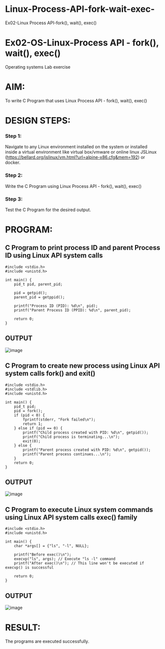 # Linux-Process-API-fork-wait-exec-
Ex02-Linux Process API-fork(), wait(), exec()
# Ex02-OS-Linux-Process API - fork(), wait(), exec()
Operating systems Lab exercise


# AIM:
To write C Program that uses Linux Process API - fork(), wait(), exec()

# DESIGN STEPS:

### Step 1:

Navigate to any Linux environment installed on the system or installed inside a virtual environment like virtual box/vmware or online linux JSLinux (https://bellard.org/jslinux/vm.html?url=alpine-x86.cfg&mem=192) or docker.

### Step 2:

Write the C Program using Linux Process API - fork(), wait(), exec()

### Step 3:

Test the C Program for the desired output. 

# PROGRAM:

## C Program to print process ID and parent Process ID using Linux API system calls
```
#include <stdio.h>
#include <unistd.h>

int main() {
    pid_t pid, parent_pid;

    pid = getpid(); 
    parent_pid = getppid();

    printf("Process ID (PID): %d\n", pid);
    printf("Parent Process ID (PPID): %d\n", parent_pid);

    return 0;
}

```












## OUTPUT


![image](https://github.com/Hariveeraprasad-2006/Linux-Process-API-fork-wait-exec/assets/145049988/ed7d0a87-405f-4f38-8fad-8066d632dbdb)












## C Program to create new process using Linux API system calls fork() and exit()
```
#include <stdio.h>
#include <stdlib.h>
#include <unistd.h>

int main() {
    pid_t pid;
    pid = fork();
    if (pid < 0) { 
        fprintf(stderr, "Fork failed\n");
        return 1;
    } else if (pid == 0) {
        printf("Child process created with PID: %d\n", getpid());
        printf("Child process is terminating...\n");
        exit(0); 
    } else { 
        printf("Parent process created with PID: %d\n", getpid());
        printf("Parent process continues...\n");
    }
    return 0;
}
```











## OUTPUT


![image](https://github.com/Hariveeraprasad-2006/Linux-Process-API-fork-wait-exec/assets/145049988/c2eb81b7-7849-40f0-819b-a4ccd78b17c2)






## C Program to execute Linux system commands using Linux API system calls exec() family
```
#include <stdio.h>
#include <unistd.h>

int main() {
    char *args[] = {"ls", "-l", NULL};
    
    printf("Before exec()\n");
    execvp("ls", args); // Execute "ls -l" command
    printf("After exec()\n"); // This line won't be executed if execvp() is successful

    return 0;
}
```























## OUTPUT
![image](https://github.com/Hariveeraprasad-2006/Linux-Process-API-fork-wait-exec/assets/145049988/a301d3f9-6e57-4861-b9e5-68fcace9f96c)


















# RESULT:
The programs are executed successfully.
